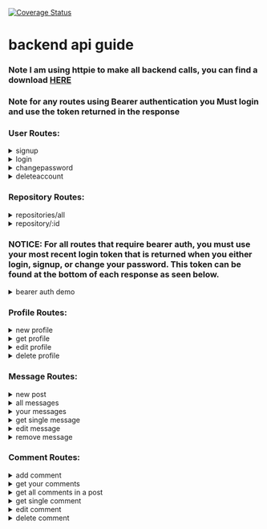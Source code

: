 [![Coverage Status](https://coveralls.io/repos/github/loganabsher/portfolio/badge.svg?branch=master)](https://coveralls.io/github/loganabsher/portfolio?branch=master)

# **backend api guide**
### **Note** I am using httpie to make all backend calls, you can find a download [HERE](https://httpie.org/)
### **Note** for any routes using Bearer authentication you **Must** login and use the token returned in the response




### User Routes:

<details><summary>signup</summary>
<p>

## POST: /api/signup
#### http POST localhost:8000/api/signup email=absherlogan@gmail.com password=123

```
Access-Control-Allow-Credentials: true
Access-Control-Allow-Origin: http://localhost:8080
Connection: keep-alive
Content-Length: 207
Content-Type: application/json; charset=utf-8
Date: Wed, 23 Jan 2019 21:24:45 GMT
ETag: W/"cf-zHJZW8CrkkR+fHx3jp1iQj6TxHs"
Vary: Origin
X-Powered-By: Express
set-cookie: connect.sid=s%3AzADKCfLNhO-ndz1yaCvXtBf0uzNHe9L5.SF1cvSwon0nO5NhfBhYR568teflWOUO4eEqCeFuL32Y; Path=/; HttpOnly

"eyJhbGciOiJIUzI1NiIsInR5cCI6IkpXVCJ9.eyJ0b2tlbiI6IjdhYzc0OTAzYzJkMTkxMTZjODQ3YzliNmVlYzczYzA5MzMyYjFmM2RhMTcyNjMzNWUzNzkxOTg0NjZjMTY1MzciLCJpYXQiOjE1NDgyNzg2ODV9.yKJstZNCP5idUxkYygQ-6wRTFCdHZHryLR2tlFY4LeU"
```

</p>
</details>

<details><summary>login</summary>
<p>

## GET: /api/login
#### http -a absherlogan@gmail.com:123 GET localhost:8000/api/login

```
HTTP/1.1 200 OK
Access-Control-Allow-Credentials: true
Access-Control-Allow-Origin: http://localhost:8080
Connection: keep-alive
Content-Length: 207
Content-Type: application/json; charset=utf-8
Date: Wed, 23 Jan 2019 21:25:43 GMT
ETag: W/"cf-hwH0CG5S7WXAxvGCKnLB+4Pjqi0"
Vary: Origin
X-Powered-By: Express
set-cookie: portfolio-login-token=eyJhbGciOiJIUzI1NiIsInR5cCI6IkpXVCJ9.eyJ0b2tlbiI6ImNiZjEwMThkOWVmZGJmZjRjZjAwOWNhZmEwYTliYTRhNGI4ZTBkYjI3MjJiYjhhYjQ1MjU2ZDcwNDYyODBhMDMiLCJpYXQiOjE1NDgyNzg3NDN9.weZpRu0kgwRRGfrq86dDUCwxMQuUSERIkmiKf_Rvk_w; Max-Age=900000; Path=/; Expires=Sun, 03 Feb 2019 07:25:43 GMT
set-cookie: connect.sid=s%3A4hBOz0yJwdIlYmUqMCKa-JI6oEohBFIa.jN0WAvAmfdojcXf6CKa7LWt5R7YziV%2BjSwlan1DuljU; Path=/; HttpOnly

"eyJhbGciOiJIUzI1NiIsInR5cCI6IkpXVCJ9.eyJ0b2tlbiI6ImNiZjEwMThkOWVmZGJmZjRjZjAwOWNhZmEwYTliYTRhNGI4ZTBkYjI3MjJiYjhhYjQ1MjU2ZDcwNDYyODBhMDMiLCJpYXQiOjE1NDgyNzg3NDN9.weZpRu0kgwRRGfrq86dDUCwxMQuUSERIkmiKf_Rvk_w"
```

</p>
</details>

<details><summary>changepassword</summary>
<p>

## PUT: /api/updatepassword
#### http -a absherlogan@gmail.com:123 PUT localhost:8000/api/updatepassword password=321

```
HTTP/1.1 200 OK
Access-Control-Allow-Credentials: true
Access-Control-Allow-Origin: http://localhost:8080
Connection: keep-alive
Content-Length: 207
Content-Type: application/json; charset=utf-8
Date: Wed, 23 Jan 2019 21:49:12 GMT
ETag: W/"cf-8x7WtNhta+irvKiG0Dpt6V0XmYs"
Vary: Origin
X-Powered-By: Express
set-cookie: portfolio-login-token=eyJhbGciOiJIUzI1NiIsInR5cCI6IkpXVCJ9.eyJ0b2tlbiI6ImRiMzUwZDdkMWVhZDc1ZDJjYzZkZmUzMTY4ZTg4ZWNmNjFkNmUyOTA3NzIxMjRlNzI2OGU3YWQ2NDRlZWI3ZDkiLCJpYXQiOjE1NDgyODAxNTJ9.i1Y5J_2KN5TdQs-4esLBFc0WPV8TzW64HQGZh98wIlQ; Max-Age=900000; Path=/; Expires=Sun, 03 Feb 2019 07:49:12 GMT
set-cookie: connect.sid=s%3A9vuZO6hQAIV9btaPTJCsc5r9nf8SNV2j.CpWAXYgWthZEjkHYpmlPgzNjMbmPGb18bYa8MwHq5bg; Path=/; HttpOnly

"eyJhbGciOiJIUzI1NiIsInR5cCI6IkpXVCJ9.eyJ0b2tlbiI6ImRiMzUwZDdkMWVhZDc1ZDJjYzZkZmUzMTY4ZTg4ZWNmNjFkNmUyOTA3NzIxMjRlNzI2OGU3YWQ2NDRlZWI3ZDkiLCJpYXQiOjE1NDgyODAxNTJ9.i1Y5J_2KN5TdQs-4esLBFc0WPV8TzW64HQGZh98wIlQ"
```

</p>
</details>

<details><summary>deleteaccount</summary>
<p>

## DELETE: /api/deleteaccount
#### http -a absherlogan@gmail.com:321 DELETE localhost:8000/api/deleteaccount

```
HTTP/1.1 204 No Content
Access-Control-Allow-Credentials: true
Access-Control-Allow-Origin: http://localhost:8080
Connection: keep-alive
Date: Wed, 23 Jan 2019 21:51:11 GMT
Vary: Origin
X-Powered-By: Express
set-cookie: connect.sid=s%3AbKzKlmAwdbV5ixo0kC9AaJIl_sQUJosi.HzZisDQrFu4PYWaIgIs61DHQDULZUaMTW9JicHvAJro; Path=/; HttpOnly
```

</p>
</details>




### Repository Routes:

<details><summary>repositories/all</summary>
<p>


## GET: /api/repositories/all
#### http GET localhost:8000/api/repositories/all

```
HTTP/1.1 200 OK
Connection: keep-alive
Content-Length: 12061
Content-Type: application/json; charset=utf-8
Date: Mon, 08 Oct 2018 19:26:06 GMT
ETag: W/"2f1d-n9F5YEC0WhchowFM9Aj5N9BCCRo"
X-Powered-By: Express

[
    {
        "__v": 0,
        "_id": "5bbbae83841a2339b3f2d06c",
        "created_at": "2017-09-23T18:42:06Z",
        "name": "rapidcncmanufactoring",
        "size": 270,
        "updated_at": "2018-10-02T18:39:50Z"
    },
    {
        "__v": 0,
        "_id": "5bbbae83841a2339b3f2d06f",
        "created_at": "2018-05-26T18:21:02Z",
        "name": "my-javascript-algorithms",
        "size": 4,
        "updated_at": "2018-06-16T01:52:22Z"
    },
    {
        "__v": 0,
        "_id": "5bbbae83841a2339b3f2d073",
        "created_at": "2018-07-29T02:01:50Z",
        "name": "moch-facebook",
        "size": 24,
        "updated_at": "2018-08-10T05:27:17Z"
    },
    {
        "__v": 0,
        "_id": "5bbbae83841a2339b3f2d070",
        "created_at": "2017-12-03T23:08:53Z",
        "name": "random-things",
        "size": 1,
        "updated_at": "2017-12-03T23:08:53Z"
    },
    {
        "__v": 0,
        "_id": "5bbbae83841a2339b3f2d078",
        "created_at": "2017-08-08T16:03:12Z",
        "name": "seattle-javascript-401d17",
        "size": 2698,
        "updated_at": "2017-08-08T16:03:15Z"
    },
    {
        "__v": 0,
        "_id": "5bbbae83841a2339b3f2d072",
        "created_at": "2017-02-14T19:21:28Z",
        "name": "Grade-Fellows",
        "size": 217,
        "updated_at": "2017-05-10T21:23:43Z"
    },
    {
        "__v": 0,
        "_id": "5bbbae83841a2339b3f2d079",
        "created_at": "2017-03-21T23:24:44Z",
        "name": "06-ajax-and-json",
        "size": 425,
        "updated_at": "2017-03-21T23:24:46Z"
    }
]
```

</p>
</details>


<details><summary>repository/:id</summary>
<p>

## GET: /api/repositories/:id
#### http GET localhost:8000/api/repository/5bbbae83841a2339b3f2d06f/

```
HTTP/1.1 200 OK
Connection: keep-alive
Content-Length: 157
Content-Type: application/json; charset=utf-8
Date: Mon, 08 Oct 2018 19:51:39 GMT
ETag: W/"9d-gUc4kOig3LBk4+LdQxFBG6CfziY"
X-Powered-By: Express

{
    "__v": 0,
    "_id": "5bbbae83841a2339b3f2d06f",
    "created_at": "2018-05-26T18:21:02Z",
    "name": "my-javascript-algorithms",
    "size": 4,
    "updated_at": "2018-06-16T01:52:22Z"
}
```

</p>
</details>




### **NOTICE:** For all routes that require bearer auth, you must use your most recent login token that is returned when you either login, signup, or change your password. This token can be found at the bottom of each response as seen below.


<details><summary>bearer auth demo</summary>
<p>

## POST: /api/signup
#### http POST localhost:8000/api/signup email=absherlogan@gmail.com password=123

```
HTTP/1.1 200 OK
Access-Control-Allow-Credentials: true
Access-Control-Allow-Origin: http://localhost:8080
Connection: keep-alive
Content-Length: 207
Content-Type: application/json; charset=utf-8
Date: Wed, 23 Jan 2019 21:57:55 GMT
ETag: W/"cf-m3YwKzkae91TPncP+uxxEnsq6Wk"
Vary: Origin
X-Powered-By: Express
set-cookie: connect.sid=s%3AwIv1d_n79aF_BWaJTors-ZzNcav-2z-1.mOI6XHa9d1oRrjYq5GL%2FdaEa6q8uAUnxL6%2Fi%2BkiMJmc; Path=/; HttpOnly

"eyJhbGciOiJIUzI1NiIsInR5cCI6IkpXVCJ9.eyJ0b2tlbiI6IjA0MWU2M2ZlZWZlN2E5YWUyNGMxYjU0MWMyMWMzNWVlMjMxNWVmNDlkNGY2NGE1ZjAwNmIzNzI1OWNlMGIwZjkiLCJpYXQiOjE1NDgyODA2NzV9.cXJFgqRfBGM3tuQSCptXmavfISSlL-7cVvy8uZIe8O0"
```

#### this is the bearer token:
```
 eyJhbGciOiJIUzI1NiIsInR5cCI6IkpXVCJ9.eyJ0b2tlbiI6IjA0MWU2M2ZlZWZlN2E5YWUyNGMxYjU0MWMyMWMzNWVlMjMxNWVmNDlkNGY2NGE1ZjAwNmIzNzI1OWNlMGIwZjkiLCJpYXQiOjE1NDgyODA2NzV9.cXJFgqRfBGM3tuQSCptXmavfISSlL-7cVvy8uZIe8O0
```

</p>
</details>




### Profile Routes:


<details><summary>new profile</summary>
<p>

## POST: /api/profile
#### http POST localhost:8000/api/profile Authorization:'Bearer eyJhbGciOiJIUzI1NiIsInR5cCI6IkpXVCJ9.eyJ0b2tlbiI6IjA0MWU2M2ZlZWZlN2E5YWUyNGMxYjU0MWMyMWMzNWVlMjMxNWVmNDlkNGY2NGE1ZjAwNmIzNzI1OWNlMGIwZjkiLCJpYXQiOjE1NDgyODA2NzV9.cXJFgqRfBGM3tuQSCptXmavfISSlL-7cVvy8uZIe8O0' firstName=Logan lastName=Absher userName=Gatsby

```
HTTP/1.1 200 OK
Access-Control-Allow-Credentials: true
Access-Control-Allow-Origin: http://localhost:8080
Connection: keep-alive
Content-Length: 94
Content-Type: application/json; charset=utf-8
Date: Wed, 23 Jan 2019 22:04:06 GMT
ETag: W/"5e-wLGhDu/kG/3qOiAwlHof3iaaUTQ"
Vary: Origin
X-Powered-By: Express
set-cookie: connect.sid=s%3AntFcJw5U9u8qtkGd18B4Vc4L0augM96d.IX%2BSR%2FWVI9eosnTH1jqXVmRM385ZdcyRytiX5NgUf7g; Path=/; HttpOnly

{
    "_id": "5c48e4d626fc716036544b15",
    "firstName": "Logan",
    "lastName": "Absher",
    "userName": "Gatsby"
}
```

</p>
</details>


<details><summary>get profile</summary>
<p>

## GET: /api/profile/self
#### http GET localhost:8000/api/profile/self Authorization:'Bearer eyJhbGciOiJIUzI1NiIsInR5cCI6IkpXVCJ9.eyJ0b2tlbiI6IjA0MWU2M2ZlZWZlN2E5YWUyNGMxYjU0MWMyMWMzNWVlMjMxNWVmNDlkNGY2NGE1ZjAwNmIzNzI1OWNlMGIwZjkiLCJpYXQiOjE1NDgyODA2NzV9.cXJFgqRfBGM3tuQSCptXmavfISSlL-7cVvy8uZIe8O0'

```
HTTP/1.1 200 OK
Access-Control-Allow-Credentials: true
Access-Control-Allow-Origin: http://localhost:8080
Connection: keep-alive
Content-Length: 102
Content-Type: application/json; charset=utf-8
Date: Wed, 23 Jan 2019 22:06:10 GMT
ETag: W/"66-DiIvMlLA/mVNET4M4cb8ep/shWE"
Vary: Origin
X-Powered-By: Express
set-cookie: connect.sid=s%3ASnKb2sKG8uOKCGKp47P7HgyZ0465WJYl.tBU5cvnfImaWiqnrqOKCZrW8fL2rcGycQMwdyKfS%2B2E; Path=/; HttpOnly

{
    "__v": 0,
    "_id": "5c48e4d626fc716036544b15",
    "firstName": "Logan",
    "lastName": "Absher",
    "userName": "Gatsby"
}
```

</p>
</details>


<details><summary>edit profile</summary>
<p>

## PUT: /api/profile/edit
#### http PUT localhost:8000/api/profile/edit Authorization:'Bearer eyJhbGciOiJIUzI1NiIsInR5cCI6IkpXVCJ9.eyJ0b2tlbiI6IjA0MWU2M2ZlZWZlN2E5YWUyNGMxYjU0MWMyMWMzNWVlMjMxNWVmNDlkNGY2NGE1ZjAwNmIzNzI1OWNlMGIwZjkiLCJpYXQiOjE1NDgyODA2NzV9.cXJFgqRfBGM3tuQSCptXmavfISSlL-7cVvy8uZIe8O0' firstName="new first name" lastName="new last name" userName="new user name"

```
HTTP/1.1 200 OK
Access-Control-Allow-Credentials: true
Access-Control-Allow-Origin: http://localhost:8080
Connection: keep-alive
Content-Length: 116
Content-Type: application/json; charset=utf-8
Date: Wed, 23 Jan 2019 22:08:08 GMT
ETag: W/"74-lsb7xc7nQ7CFROKWJ12RkclkySU"
Vary: Origin
X-Powered-By: Express
set-cookie: connect.sid=s%3AY5HWp7umKy0UNluzkAyYtfRY_HxeY8J9.mkfVc%2FG92fX3%2B1WTOuFPYIwJYq%2B8nvWq07HnWu39cIs; Path=/; HttpOnly

{
    "__v": 0,
    "_id": "5c48e4d626fc716036544b15",
    "firstName": "new first name",
    "lastName": "new last name",
    "userName": "new user name"
}
```

</p>
</details>


<details><summary>delete profile</summary>
<p>

## DELETE: /api/profile/delete
#### http DELETE localhost:8000/api/profile/delete Authorization:'Bearer eyJhbGciOiJIUzI1NiIsInR5cCI6IkpXVCJ9.eyJ0b2tlbiI6IjA0MWU2M2ZlZWZlN2E5YWUyNGMxYjU0MWMyMWMzNWVlMjMxNWVmNDlkNGY2NGE1ZjAwNmIzNzI1OWNlMGIwZjkiLCJpYXQiOjE1NDgyODA2NzV9.cXJFgqRfBGM3tuQSCptXmavfISSlL-7cVvy8uZIe8O0'

```
HTTP/1.1 204 No Content
Access-Control-Allow-Credentials: true
Access-Control-Allow-Origin: http://localhost:8080
Connection: keep-alive
Date: Wed, 23 Jan 2019 22:13:53 GMT
Vary: Origin
X-Powered-By: Express
set-cookie: connect.sid=s%3Aspu9GTebNU_E-AtRwwGlGXa0pex7q5ht.F5CU5UP4PMdCJoxnk5mxInBcYUOG%2F1zQ3yPckQvB7cg; Path=/; HttpOnly
```

</p>
</details>




### Message Routes:

<details><summary>new post</summary>
<p>

## POST: /api/message
#### http POST localhost:8000/api/message Authorization:'Bearer eyJhbGciOiJIUzI1NiIsInR5cCI6IkpXVCJ9.eyJ0b2tlbiI6IjE0MDJlNWZhYWMxZTZiYWI2NDQyM2MyYzZkZjI0ODY3MjUyZDEyZTM2YTBjMDNkOThmYTE3YzI2NmRiNjQwZjIiLCJpYXQiOjE1MzkxMTgzNTh9.TEXsbn2VaBRZJ8hIrUQ6r3MY33esJshWQ12mZWlVf2o' authorId=5bbd104f61fdf30d00163d77 text='cool things' title='new post' photos=link

```
HTTP/1.1 200 OK
Access-Control-Allow-Credentials: true
Access-Control-Allow-Origin: http://localhost:8080
Connection: keep-alive
Content-Length: 283
Content-Type: application/json; charset=utf-8
Date: Mon, 06 May 2019 20:30:46 GMT
ETag: W/"11b-dW1F96BA+HA/NFTLGyYrcNR1FiU"
Vary: Origin
X-Powered-By: Express
set-cookie: connect.sid=s%3AKQpFGSIYL_GIkN9OyKBlOqF-mfrFKYVq.v76FTtcyn71U873lJp%2B0i8RHsySGQJRsywW8oC7I%2BEI; Path=/; HttpOnly

{
    "__v": 0,
    "_id": "5cd0997694bfc381a2b14daf",
    "authorId": "5cd094190ad085799425feb0",
    "created_at": "2019-05-06T20:30:46.785Z",
    "inactive": {
        "delete_at": null,
        "delete_by": null
    },
    "next": [],
    "photos": ['link'],
    "text": "cool things",
    "title": "new post",
    "updated_at": "2019-05-06T20:30:46.785Z"
}
```

</p>
</details>


<details><summary>all messages</summary>
<p>

## GET: /api/message/fetch/:all
#### http GET localhost:8000/api/message/fetch Authorization:'Bearer eyJhbGciOiJIUzI1NiIsInR5cCI6IkpXVCJ9.eyJ0b2tlbiI6IjE0MDJlNWZhYWMxZTZiYWI2NDQyM2MyYzZkZjI0ODY3MjUyZDEyZTM2YTBjMDNkOThmYTE3YzI2NmRiNjQwZjIiLCJpYXQiOjE1MzkxMTgzNTh9.TEXsbn2VaBRZJ8hIrUQ6r3MY33esJshWQ12mZWlVf2o' all==true

```
HTTP/1.1 200 OK
Access-Control-Allow-Credentials: true
Access-Control-Allow-Origin: http://localhost:8080
Connection: keep-alive
Content-Length: 2006
Content-Type: application/json; charset=utf-8
Date: Mon, 06 May 2019 20:42:01 GMT
ETag: W/"7d6-5UPzaOu2XwDe5bVddAJ6ol/iI9U"
Vary: Origin
X-Powered-By: Express
set-cookie: connect.sid=s%3ApTXKlPVsRGU4NwEc1K05spm5xNCXjMu-.hEljJEzhGAXy%2FgJckDQnLuNALp%2B4%2Brfg3tiQ3GRqp3k; Path=/; HttpOnly

[
    {
        "__v": 0,
        "_id": "5cd0993463689a80668f5f3a",
        "authorId": "5cd094190ad085799425feb0",
        "created_at": "2019-05-06T20:29:40.501Z",
        "inactive": {
            "delete": false,
            "delete_by": null
        },
        "next": [],
        "photos": [],
        "text": "new post who dis?",
        "title": "new post",
        "updated_at": "2019-05-06T20:29:40.501Z"
    },
    {
        "__v": 0,
        "_id": "5cd0997694bfc381a2b14daf",
        "authorId": "5cd094190ad085799425feb0",
        "created_at": "2019-05-06T20:30:46.785Z",
        "inactive": {
            "delete": false,
            "delete_by": null
        },
        "next": [],
        "photos": [],
        "text": "cool things",
        "title": "new post",
        "updated_at": "2019-05-06T20:30:46.785Z"
    },
    {
        "__v": 0,
        "_id": "5cd09af494bfc381a2b14db0",
        "authorId": "5cd094190ad085799425feb0",
        "created_at": "2019-05-06T20:37:08.513Z",
        "inactive": {
            "delete": false,
            "delete_by": null
        },
        "next": [],
        "photos": [],
        "text": "other post",
        "title": "other post my dawg",
        "updated_at": "2019-05-06T20:37:08.513Z"
    },
    {
        "__v": 0,
        "_id": "5cd09af694bfc381a2b14db1",
        "authorId": "5cd094190ad085799425feb0",
        "created_at": "2019-05-06T20:37:10.246Z",
        "inactive": {
            "delete": false,
            "delete_by": null
        },
        "next": [],
        "photos": [],
        "text": "other post",
        "title": "other post my dawg",
        "updated_at": "2019-05-06T20:37:10.246Z"
    },
    {
        "__v": 0,
        "_id": "5cd09af794bfc381a2b14db2",
        "authorId": "5cd094190ad085799425feb0",
        "created_at": "2019-05-06T20:37:11.687Z",
        "inactive": {
            "delete": false,
            "delete_by": null
        },
        "next": [],
        "photos": [],
        "text": "other post",
        "title": "other post my dawg",
        "updated_at": "2019-05-06T20:37:11.687Z"
    },
    {
        "__v": 0,
        "_id": "5cd09c1294bfc381a2b14db4",
        "authorId": "5cd09bea94bfc381a2b14db3",
        "created_at": "2019-05-06T20:41:54.218Z",
        "inactive": {
            "delete": false,
            "delete_by": null
        },
        "next": [],
        "photos": [],
        "text": "just for testing/context",
        "title": "some post made by another user",
        "updated_at": "2019-05-06T20:41:54.218Z"
    },
    {
        "__v": 0,
        "_id": "5cd09c1494bfc381a2b14db5",
        "authorId": "5cd09bea94bfc381a2b14db3",
        "created_at": "2019-05-06T20:41:56.132Z",
        "inactive": {
            "delete": false,
            "delete_by": null
        },
        "next": [],
        "photos": [],
        "text": "just for testing/context",
        "title": "some post made by another user",
        "updated_at": "2019-05-06T20:41:56.132Z"
    }
]
```

</p>
</details>


<details><summary>your messages</summary>
<p>

## GET: /api/message/fetch/:me
#### http GET localhost:8000/api/message/fetch Authorization:'Bearer eyJhbGciOiJIUzI1NiIsInR5cCI6IkpXVCJ9.eyJ0b2tlbiI6Ijg4ZmUzYjQ0OTYzOGZjYTIwOGQwYzliZjRjNzA3YTY4OWRmYjA2YzRlZjYzZDlkMmMxNmZmN2M4M2RjMTU0ZjMiLCJpYXQiOjE1NTcxNzUyNzR9.gNBvvY62iVWZfUMdf1kTa3OUiICqJWxGiYBgKhTIl-s' me==true

```
HTTP/1.1 200 OK
Access-Control-Allow-Credentials: true
Access-Control-Allow-Origin: http://localhost:8080
Connection: keep-alive
Content-Length: 607
Content-Type: application/json; charset=utf-8
Date: Mon, 06 May 2019 20:43:47 GMT
ETag: W/"25f-6fb9iNoPLLlBKdKFX3Vvug/twoI"
Vary: Origin
X-Powered-By: Express
set-cookie: connect.sid=s%3AaJ9p5kKYRlP2F9-E4fhc3GonmRXzAY_L.9TnJV44t%2FKfet0WFyDYb5WnUYF%2BvNaf4AOcDQ%2Ba7eq0; Path=/; HttpOnly

[
    {
        "__v": 0,
        "_id": "5cd09c1294bfc381a2b14db4",
        "authorId": "5cd09bea94bfc381a2b14db3",
        "created_at": "2019-05-06T20:41:54.218Z",
        "inactive": {
            "delete": false,
            "delete_by": null
        },
        "next": [],
        "photos": [],
        "text": "just for testing/context",
        "title": "some post made by another user",
        "updated_at": "2019-05-06T20:41:54.218Z"
    },
    {
        "__v": 0,
        "_id": "5cd09c1494bfc381a2b14db5",
        "authorId": "5cd09bea94bfc381a2b14db3",
        "created_at": "2019-05-06T20:41:56.132Z",
        "inactive": {
            "delete": false,
            "delete_by": null
        },
        "next": [],
        "photos": [],
        "text": "just for testing/context",
        "title": "some post made by another user",
        "updated_at": "2019-05-06T20:41:56.132Z"
    }
]
```

</p>
</details>


<details><summary>get single message</summary>
<p>

## GET: /api/message/fetch/:itemId
#### http GET localhost:8000/api/message/fetch Authorization:'Bearer eyJhbGciOiJIUzI1NiIsInR5cCI6IkpXVCJ9.eyJ0b2tlbiI6Ijg4ZmUzYjQ0OTYzOGZjYTIwOGQwYzliZjRjNzA3YTY4OWRmYjA2YzRlZjYzZDlkMmMxNmZmN2M4M2RjMTU0ZjMiLCJpYXQiOjE1NTcxNzUyNzR9.gNBvvY62iVWZfUMdf1kTa3OUiICqJWxGiYBgKhTIl-s' itemId==5cd09c1494bfc381a2b14db5'

```
HTTP/1.1 200 OK
Access-Control-Allow-Credentials: true
Access-Control-Allow-Origin: http://localhost:8080
Connection: keep-alive
Content-Length: 319
Content-Type: application/json; charset=utf-8
Date: Mon, 06 May 2019 20:48:39 GMT
ETag: W/"13f-9CyiOGSNhzOu4MnvBc/5I6m/wjI"
Vary: Origin
X-Powered-By: Express
set-cookie: connect.sid=s%3AZ0uutQ3qYdOB1m78dR5Cjlt2xMJK0M8n.80VK10bhHXJJHCy%2FZkkO9Mmai4jO6kFxclUz5pPr0vk; Path=/; HttpOnly

{
    "__v": 0,
    "_id": "5cd09c1494bfc381a2b14db5",
    "authorId": "5cd09bea94bfc381a2b14db3",
    "created_at": "2019-05-06T20:41:56.132Z",
    "inactive": {
        "delete": false,
        "delete_at": null,
        "delete_by": null
    },
    "next": [],
    "photos": [],
    "text": "just for testing/context",
    "title": "some post made by another user",
    "updated_at": "2019-05-06T20:41:56.132Z"
}
```

</p>
</details>


<details><summary>edit message</summary>
<p>

## PUT: /api/message/edit/:id
#### http PUT localhost:8000/api/message/edit/5cd09c1494bfc381a2b14db5 Authorization:'Bearer eyJhbGciOiJIUzI1NiIsInR5cCI6IkpXVCJ9.eyJ0b2tlbiI6Ijg4ZmUzYjQ0OTYzOGZjYTIwOGQwYzliZjRjNzA3YTY4OWRmYjA2YzRlZjYzZDlkMmMxNmZmN2M4M2RjMTU0ZjMiLCJpYXQiOjE1NTcxNzUyNzR9.gNBvvY62iVWZfUMdf1kTa3OUiICqJWxGiYBgKhTIl-s' text="some new text just to change things up a bit" title="cool new title"

```
HTTP/1.1 200 OK
Access-Control-Allow-Credentials: true
Access-Control-Allow-Origin: http://localhost:8080
Connection: keep-alive
Content-Length: 124
Content-Type: application/json; charset=utf-8
Date: Fri, 16 Nov 2018 00:42:31 GMT
ETag: W/"7c-ZgGbuDFjyKfYOSmOwF9bBJbqxZ4"
Vary: Origin
X-Powered-By: Express
set-cookie: connect.sid=s%3AezfYTsARBrgFipeeVwfFvGXRI44diYvg.4USM2gTj%2FwwZLIqlYbf35g4pYU8RZyygOyMryrHXmOs; Path=/; HttpOnly

{
    "__v": 0,
    "_id": "5bedfa379e0abbc5e99c7ba6",
    "authorId": "5bbd104f61fdf30d00163d77",
    "comments": "[]",
    "photos": "[new link, some other link]",
    "text": "coolest thang",
    "title": "newest post"
}
```

</p>
</details>


<details><summary>remove message</summary>
<p>

## DELETE: /api/message/remove/:id
#### http DELETE localhost:8000/api/message/remove/5cd09c1294bfc381a2b14db4 Authorization:'Bearer eyJhbGciOiJIUzI1NiIsInR5cCI6IkpXVCJ9.eyJ0b2tlbiI6Ijg4ZmUzYjQ0OTYzOGZjYTIwOGQwYzliZjRjNzA3YTY4OWRmYjA2YzRlZjYzZDlkMmMxNmZmN2M4M2RjMTU0ZjMiLCJpYXQiOjE1NTcxNzUyNzR9.gNBvvY62iVWZfUMdf1kTa3OUiICqJWxGiYBgKhTIl-s'

```
HTTP/1.1 204 No Content
Access-Control-Allow-Credentials: true
Access-Control-Allow-Origin: http://localhost:8080
Connection: keep-alive
Date: Mon, 06 May 2019 20:54:03 GMT
Vary: Origin
X-Powered-By: Express
set-cookie: connect.sid=s%3Ap-xSYfJBUjH_8fH37DIHFvDto5uwQADD.MGXhGmF7OmPSNAYg4IyfJv%2BPNM0CRCVeet4xNZ%2FIBTo; Path=/; HttpOnly
```

</p>
</details>




### Comment Routes:


<details><summary>add comment</summary>
<p>

## POST: /api/comment
#### http POST localhost:8000/api/comment Authorization:'Bearer eyJhbGciOiJIUzI1NiIsInR5cCI6IkpXVCJ9.eyJ0b2tlbiI6Ijg4ZmUzYjQ0OTYzOGZjYTIwOGQwYzliZjRjNzA3YTY4OWRmYjA2YzRlZjYzZDlkMmMxNmZmN2M4M2RjMTU0ZjMiLCJpYXQiOjE1NTcxNzUyNzR9.gNBvvY62iVWZfUMdf1kTa3OUiICqJWxGiYBgKhTIl-s' text="I like your post" prev=5cd09c1494bfc381a2b14db5

```
HTTP/1.1 200 OK
Access-Control-Allow-Credentials: true
Access-Control-Allow-Origin: http://localhost:8080
Connection: keep-alive
Content-Length: 277
Content-Type: application/json; charset=utf-8
Date: Mon, 06 May 2019 20:59:06 GMT
ETag: W/"115-GpD7QlDCn8yArfslpslshTyTCQs"
Vary: Origin
X-Powered-By: Express
set-cookie: connect.sid=s%3ANQeK7YcKZkFRESU135ITxXzuW5CyNMdU.hm1zh%2B%2FQN3Wmit7ZcmoxyrfMXbWRuv3ekg7GzIzQYjY; Path=/; HttpOnly

{
    "__v": 0,
    "_id": "5cd0a01900f98f84e97355cd",
    "authorId": "5cd09bea94bfc381a2b14db3",
    "created_at": "2019-05-06T20:59:05.876Z",
    "inactive": {
        "delete_at": null,
        "delete_by": null
    },
    "next": [],
    "prev": "5cd09c1494bfc381a2b14db5",
    "text": "I like your post",
    "updated_at": "2019-05-06T20:59:05.876Z"
}
```

</p>
</details>


<details><summary>get your comments</summary>
<p>

## GET: /api/comment/fetch/:me
#### http GET localhost:8000/api/comment/fetch Authorization:'Bearer eyJhbGciOiJIUzI1NiIsInR5cCI6IkpXVCJ9.eyJ0b2tlbiI6Ijg4ZmUzYjQ0OTYzOGZjYTIwOGQwYzliZjRjNzA3YTY4OWRmYjA2YzRlZjYzZDlkMmMxNmZmN2M4M2RjMTU0ZjMiLCJpYXQiOjE1NTcxNzUyNzR9.gNBvvY62iVWZfUMdf1kTa3OUiICqJWxGiYBgKhTIl-s' me==true

```
HTTP/1.1 200 OK
Access-Control-Allow-Credentials: true
Access-Control-Allow-Origin: http://localhost:8080
Connection: keep-alive
Content-Length: 1113
Content-Type: application/json; charset=utf-8
Date: Tue, 07 May 2019 19:18:41 GMT
ETag: W/"459-wJFhcy2pmXrfoxsb6rWLf2T9tbI"
Vary: Origin
X-Powered-By: Express
set-cookie: connect.sid=s%3ADXYNZsH0p7wU0ROMigrNCcPuTvFCePow.VVFxqa5JWuwBwaKeARdaaBmcCLqiR%2FvYh2PVNY6qslI; Path=/; HttpOnly

[
    {
        "__v": 0,
        "_id": "5cd0a00500f98f84e97355cc",
        "authorId": "5cd09bea94bfc381a2b14db3",
        "created_at": "2019-05-06T20:58:45.257Z",
        "inactive": {
            "delete_at": null,
            "delete_by": null
        },
        "next": [],
        "prev": "5cd09c1494bfc381a2b14db5",
        "text": "I like your post",
        "updated_at": "2019-05-06T20:58:45.257Z"
    },
    {
        "__v": 0,
        "_id": "5cd0a01900f98f84e97355cd",
        "authorId": "5cd09bea94bfc381a2b14db3",
        "created_at": "2019-05-06T20:59:05.876Z",
        "inactive": {
            "delete_at": null,
            "delete_by": null
        },
        "next": [],
        "prev": "5cd09c1494bfc381a2b14db5",
        "text": "I like your post",
        "updated_at": "2019-05-06T20:59:05.876Z"
    },
    {
        "__v": 0,
        "_id": "5cd0a02200f98f84e97355ce",
        "authorId": "5cd09bea94bfc381a2b14db3",
        "created_at": "2019-05-06T20:59:14.102Z",
        "inactive": {
            "delete_at": null,
            "delete_by": null
        },
        "next": [],
        "prev": "5cd09c1494bfc381a2b14db5",
        "text": "one more post",
        "updated_at": "2019-05-06T20:59:14.102Z"
    },
    {
        "__v": 0,
        "_id": "5cd0a04400f98f84e97355cf",
        "authorId": "5cd09bea94bfc381a2b14db3",
        "created_at": "2019-05-06T20:59:48.182Z",
        "inactive": {
            "delete_at": null,
            "delete_by": null
        },
        "next": [],
        "prev": "5cd09c1494bfc381a2b14db5",
        "text": "different user here",
        "updated_at": "2019-05-06T20:59:48.182Z"
    }
]
```

</p>
</details>


<details><summary>get all comments in a post</summary>
<p>

## GET: /api/comment/fetch/:postId
#### http GET localhost:8000/api/comment/fetch Authorization:'Bearer eyJhbGciOiJIUzI1NiIsInR5cCI6IkpXVCJ9.eyJ0b2tlbiI6Ijg4ZmUzYjQ0OTYzOGZjYTIwOGQwYzliZjRjNzA3YTY4OWRmYjA2YzRlZjYzZDlkMmMxNmZmN2M4M2RjMTU0ZjMiLCJpYXQiOjE1NTcxNzUyNzR9.gNBvvY62iVWZfUMdf1kTa3OUiICqJWxGiYBgKhTIl-s' postId==5cd09c1494bfc381a2b14db5


```
HTTP/1.1 200 OK
Access-Control-Allow-Credentials: true
Access-Control-Allow-Origin: http://localhost:8080
Connection: keep-alive
Content-Length: 1950
Content-Type: application/json; charset=utf-8
Date: Tue, 07 May 2019 19:22:26 GMT
ETag: W/"79e-8PbJ/FCNd/JBoAnGiSrEuoR60II"
Vary: Origin
X-Powered-By: Express
set-cookie: connect.sid=s%3A-FBxSMPyCnCb5mWk4geRYrMGXnoptzRW.hSAGvY%2BAsRhUU6io7rZZ4rVPPBlhZiIRjkO7o3hqXYo; Path=/; HttpOnly

[
    {
        "__v": 0,
        "_id": "5cd0a00500f98f84e97355cc",
        "authorId": "5cd09bea94bfc381a2b14db3",
        "created_at": "2019-05-06T20:58:45.257Z",
        "inactive": {
            "delete_at": null,
            "delete_by": null
        },
        "next": [],
        "prev": "5cd09c1494bfc381a2b14db5",
        "text": "I like your post",
        "updated_at": "2019-05-06T20:58:45.257Z"
    },
    {
        "__v": 0,
        "_id": "5cd0a01900f98f84e97355cd",
        "authorId": "5cd09bea94bfc381a2b14db3",
        "created_at": "2019-05-06T20:59:05.876Z",
        "inactive": {
            "delete_at": null,
            "delete_by": null
        },
        "next": [],
        "prev": "5cd09c1494bfc381a2b14db5",
        "text": "I like your post",
        "updated_at": "2019-05-06T20:59:05.876Z"
    },
    {
        "__v": 0,
        "_id": "5cd0a02200f98f84e97355ce",
        "authorId": "5cd09bea94bfc381a2b14db3",
        "created_at": "2019-05-06T20:59:14.102Z",
        "inactive": {
            "delete_at": null,
            "delete_by": null
        },
        "next": [],
        "prev": "5cd09c1494bfc381a2b14db5",
        "text": "one more post",
        "updated_at": "2019-05-06T20:59:14.102Z"
    },
    {
        "__v": 0,
        "_id": "5cd0a04400f98f84e97355cf",
        "authorId": "5cd09bea94bfc381a2b14db3",
        "created_at": "2019-05-06T20:59:48.182Z",
        "inactive": {
            "delete_at": null,
            "delete_by": null
        },
        "next": [],
        "prev": "5cd09c1494bfc381a2b14db5",
        "text": "different user here",
        "updated_at": "2019-05-06T20:59:48.182Z"
    },
    {
        "__v": 0,
        "_id": "5cd0a07a00f98f84e97355d0",
        "authorId": "5cd094190ad085799425feb0",
        "created_at": "2019-05-06T21:00:42.126Z",
        "inactive": {
            "delete_at": null,
            "delete_by": null
        },
        "next": [],
        "prev": "5cd09c1494bfc381a2b14db5",
        "text": "different user here",
        "updated_at": "2019-05-06T21:00:42.126Z"
    },
    {
        "__v": 0,
        "_id": "5cd0a08700f98f84e97355d1",
        "authorId": "5cd094190ad085799425feb0",
        "created_at": "2019-05-06T21:00:55.540Z",
        "inactive": {
            "delete_at": null,
            "delete_by": null
        },
        "next": [],
        "prev": "5cd09c1494bfc381a2b14db5",
        "text": "actual different user",
        "updated_at": "2019-05-06T21:00:55.540Z"
    },
    {
        "__v": 0,
        "_id": "5cd0a08e00f98f84e97355d2",
        "authorId": "5cd094190ad085799425feb0",
        "created_at": "2019-05-06T21:01:02.596Z",
        "inactive": {
            "delete_at": null,
            "delete_by": null
        },
        "next": [],
        "prev": "5cd09c1494bfc381a2b14db5",
        "text": "yo whats up",
        "updated_at": "2019-05-06T21:01:02.596Z"
    }
]
```

</p>
</details>



<details><summary>get single comment</summary>
<p>

## GET: /api/comment/fetch/:itemId
#### http GET localhost:8000/api/comment/fetch Authorization:'Bearer eyJhbGciOiJIUzI1NiIsInR5cCI6IkpXVCJ9.eyJ0b2tlbiI6Ijg4ZmUzYjQ0OTYzOGZjYTIwOGQwYzliZjRjNzA3YTY4OWRmYjA2YzRlZjYzZDlkMmMxNmZmN2M4M2RjMTU0ZjMiLCJpYXQiOjE1NTcxNzUyNzR9.gNBvvY62iVWZfUMdf1kTa3OUiICqJWxGiYBgKhTIl-s' itemId==5cd0a08e00f98f84e97355d2


```
HTTP/1.1 200 OK
Access-Control-Allow-Credentials: true
Access-Control-Allow-Origin: http://localhost:8080
Connection: keep-alive
Content-Length: 272
Content-Type: application/json; charset=utf-8
Date: Tue, 07 May 2019 20:05:25 GMT
ETag: W/"110-rVXFt1REJcmimeZ3F6Ug6T5rmBk"
Vary: Origin
X-Powered-By: Express
set-cookie: connect.sid=s%3AaOiii89nv9RdFaQvT4kM9anICD8z03dQ.Q5eGVbfh08vyGFg7MLxuWMJ5c9fYrT3M7FaWgXUmdsk; Path=/; HttpOnly

{
    "__v": 0,
    "_id": "5cd0a08e00f98f84e97355d2",
    "authorId": "5cd094190ad085799425feb0",
    "created_at": "2019-05-06T21:01:02.596Z",
    "inactive": {
        "delete_at": null,
        "delete_by": null
    },
    "next": [],
    "prev": "5cd09c1494bfc381a2b14db5",
    "text": "yo whats up",
    "updated_at": "2019-05-06T21:01:02.596Z"
}
```

</p>
</details>



<details><summary>edit comment</summary>
<p>

## PUT: /api/comment/edit/:id
#### http PUT localhost:8000/api/comment/edit/5cd0a04400f98f84e97355cf Authorization:'Bearer eyJhbGciOiJIUzI1NiIsInR5cCI6IkpXVCJ9.eyJ0b2tlbiI6IjgxM2VmYmUxNDA4MjUxZmVlNGFjZWVkNDFkZjgxNDA4NTUzZDgxZjYzZjY0ZDA4NjhiOGJmYTM0ZGU0NTJhYTgiLCJpYXQiOjE1NTcyNTYyOTZ9.21oK5Uh2szMqgg72RZZcnH1v5_d0ILGYXvQ4Mcid6h4' text="hey I'm chainging this comment to something else"


```
HTTP/1.1 200 OK
Access-Control-Allow-Credentials: true
Access-Control-Allow-Origin: http://localhost:8080
Connection: keep-alive
Content-Length: 309
Content-Type: application/json; charset=utf-8
Date: Tue, 07 May 2019 20:14:35 GMT
ETag: W/"135-UZCPJRW0BZVLCfWhE/6Kd8xB7Gs"
Vary: Origin
X-Powered-By: Express
set-cookie: connect.sid=s%3ArV_lC_wmQlRbZ7hoSlx2S_39zQpXqg0k.6AaMQm5XGsA1U53omp2IoTY3A45WzqrvF3fHce1BpQE; Path=/; HttpOnly

{
    "__v": 0,
    "_id": "5cd0a04400f98f84e97355cf",
    "authorId": "5cd09bea94bfc381a2b14db3",
    "created_at": "2019-05-06T20:59:48.182Z",
    "inactive": {
        "delete_at": null,
        "delete_by": null
    },
    "next": [],
    "prev": "5cd09c1494bfc381a2b14db5",
    "text": "hey I'm chainging this comment to something else",
    "updated_at": "2019-05-07T20:14:35.229Z"
}
```

</p>
</details>


<details><summary>delete comment</summary>
<p>

## DELETE: /api/comment/remove/:id
#### http DELETE localhost:8000/api/comment/remove/5cd0a04400f98f84e97355cf Authorization:'Bearer eyJhbGciOiJIUzI1NiIsInR5cCI6IkpXVCJ9.eyJ0b2tlbiI6IjgxM2VmYmUxNDA4MjUxZmVlNGFjZWVkNDFkZjgxNDA4NTUzZDgxZjYzZjY0ZDA4NjhiOGJmYTM0ZGU0NTJhYTgiLCJpYXQiOjE1NTcyNTYyOTZ9.21oK5Uh2szMqgg72RZZcnH1v5_d0ILGYXvQ4Mcid6h4'


```
HTTP/1.1 204 No Content
Access-Control-Allow-Credentials: true
Access-Control-Allow-Origin: http://localhost:8080
Connection: keep-alive
Date: Tue, 07 May 2019 20:28:04 GMT
Vary: Origin
X-Powered-By: Express
set-cookie: connect.sid=s%3AgU8I1ozdnu7IHeD7MRS9dKX50mkuPOIu.BbYnxsy9GMJHIL862d78tNlYOoIguAzBlk7vAVsU39c; Path=/; HttpOnly
```

</p>
</details>
